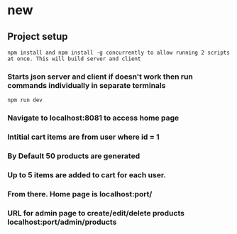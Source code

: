 # new

## Project setup

```
npm install and npm install -g concurrently to allow running 2 scripts at once. This will build server and client
```

### Starts json server and client if doesn't work then run commands individually in separate terminals

```
npm run dev
```

### Navigate to localhost:8081 to access home page

### Intitial cart items are from user where id = 1

### By Default 50 products are generated

### Up to 5 items are added to cart for each user.

### From there. Home page is localhost:port/

### URL for admin page to create/edit/delete products localhost:port/admin/products
